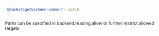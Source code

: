 ```yaml
---
'@backstage/backend-common': patch
---
```


Paths can be specified in backend.reading.allow to further restrict allowed targets
